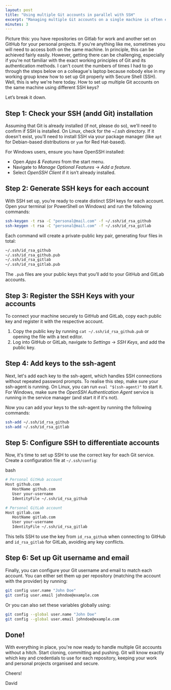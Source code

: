 ```yaml
---
layout: post
title: "Using multiple Git accounts in parallel with SSH"
excerpt: "Managing multiple Git accounts on a single machine is often essential. Say you’re juggling personal and work repositories across platforms like GitHub and GitLab. A step-by-step guide to set up and organise accounts seamlessly using SSH."
minutes: 3
---
```


Picture this: you have repositories on Gitlab for work and another set on GitHub for your personal projects. If you're anything like me, sometimes you will need to access both on the same machine. In principle, this can be achieved fairly easily. However, getting there can be challenging, especially if you're not familiar with the exact working principles of Git and its authentication methods. I can't count the numbers of times I had to go through the steps below on a colleague's laptop because nobody else in my working group knew how to set up Git properly with Secure Shell (SSH). Well, this is why we're here today. How to set up multiple Git accounts on the same machine using different SSH keys?

Let’s break it down.


## Step 1: Check your SSH (andd Git) installation
Assuming that Git is already installed (if not, please do so), we'll need to confirm if SSH is installed. On Linux, check for the ~/.ssh directory. If it doesn't exist, you’ll need to install SSH via your package manager (like `apt` for Debian-based distributions or `yum` for Red Hat-based). 

For Windows users, ensure you have OpenSSH installed:
- Open *Apps & Features* from the start menu.
- Navigate to *Manage Optional Features* → *Add a feature*.
- Select *OpenSSH Client* if it isn’t already installed.

## Step 2: Generate SSH keys for each account
With SSH set up, you’re ready to create distinct SSH keys for each account. Open your terminal (or PowerShell on Windows) and run the following commands:

```bash
ssh-keygen -t rsa -C "personal@mail.com" -f ~/.ssh/id_rsa_github
ssh-keygen -t rsa -C "personal@mail.com" -f ~/.ssh/id_rsa_gitlab
```

Each command will create a private-public key pair, generating four files in total:

```bash
~/.ssh/id_rsa_github
~/.ssh/id_rsa_github.pub
~/.ssh/id_rsa_gitlab
~/.ssh/id_rsa_gitlab.pub
```

The `.pub` files are your public keys that you’ll add to your GitHub and GitLab accounts.

## Step 3: Register the SSH Keys with your accounts
To connect your machine securely to GitHub and GitLab, copy each public key and register it with the respective account.
1. Copy the public key by running `cat ~/.ssh/id_rsa_github.pub` or opening the file with a text editor.
2. Log into GitHub or GitLab, navigate to *Settings* → *SSH Keys*, and add the public key.

## Step 4: Add keys to the ssh-agent
Next, let's add each key to the ssh-agent, which handles SSH connections without repeated password prompts. To realise this step, make sure your ssh-agent is running. On Linux, you can run `eval "$(ssh-agent)"` to start it. For Windows, make sure the *OpenSSH Authentication Agent* service is running in the service manager (and start it if it's not).

Now you can add your keys to the ssh-agent by running the following commands:

```bash
ssh-add ~/.ssh/id_rsa_github
ssh-add ~/.ssh/id_rsa_gitlab
```

## Step 5: Configure SSH to differentiate accounts
Now, it's time to set up SSH to use the correct key for each Git service. Create a configuration file at `~/.ssh/config`:

bash
```bash
# Personal GitHub account
Host github.com
   HostName github.com
   User your-username
   IdentityFile ~/.ssh/id_rsa_github 

# Personal GitLab account
Host gitlab.com
   HostName gitlab.com
   User your-username
   IdentityFile ~/.ssh/id_rsa_gitlab
```

This tells SSH to use the key from `id_rsa_github` when connecting to GitHub and `id_rsa_gitlab` for GitLab, avoiding any key conflicts.

## Step 6: Set up Git username and email
Finally, you can configure your Git username and email to match each account. You can either set them up per repository (matching the account with the provider) by running:

```bash
git config user.name "John Doe"
git config user.email johndoe@example.com
```

Or you can also set these variables globally using:

```bash
git config --global user.name "John Doe"
git config --global user.email johndoe@example.com
```

## Done!
With everything in place, you're now ready to handle multiple Git accounts without a hitch. Start cloning, committing and pushing. Git will know exactly which key and credentials to use for each repository, keeping your work and personal projects organised and secure.

Cheers!

David